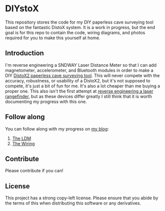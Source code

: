 # DIYstoX
This repository stores the code for my DIY paperless cave surveying tool based on the fantastic DistoX system. It is a work in progress, but the end goal is for this repo to contain the code, wiring diagrams, and photos required for you to make this yourself at home.

## Introduction
I'm reverse engineering a SNDWAY Laser Distance Meter so that I can add magnetometer, accelerometer, and Bluetooth modules in order to make a DIY [DistoX2 paperless cave surveying tool](https://paperless.bheeb.ch/). This will never compete with the accuracy, robustness, or usability of a DistoX2, but it's not supposed to compete, it's just a bit of fun for me. It's also a lot cheaper than me buying a proper one. This also isn't the first attempt at [reverse engineering a laser rangefinder](https://web.archive.org/web/20190819080621/https://hackaday.com/2018/05/22/hacking-a-cheap-laser-rangefinder/), but as these devices differ greatly I still think that it is worth documenting my progress with this one.

## Follow along
You can follow along with my progress on [my blog](https://www.cooper-davis.net/blog):

1. [The LDM](https://www.cooper-davis.net/blog/diystox-the-ldm)
2. [The Wiring](https://www.cooper-davis.net/blog/diystox-the-wiring)

## Contribute
Please contribute if you can!

## License
This project has a strong copy-left license. Please ensure that you abide by the terms of this when distributing this software or any derivatives.
